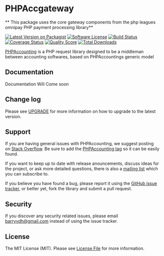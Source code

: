 # PHPAccgateway

** This package uses the core gateway components from the php leagues omnipay PHP payment processing library**

[![Latest Version on Packagist][ico-version]][link-packagist]
[![Software License][ico-license]](LICENSE.md)
[![Build Status][ico-travis]][link-travis]
[![Coverage Status][ico-scrutinizer]][link-scrutinizer]
[![Quality Score][ico-code-quality]][link-code-quality]
[![Total Downloads][ico-downloads]][link-downloads]

[PHPAccounting](https://github.com/pestregister/PHPAccounting) is a PHP request library designed to be a middleman between accounting softwares, based on PHPAccountings generic model
## Documentation

Documentation Will Come soon

## Change log

Please see [UPGRADE](UPGRADE.md) for more information on how to upgrade to the latest version.

## Support

If you are having general issues with PHPAccounting, we suggest posting on
[Stack Overflow](http://stackoverflow.com/). Be sure to add the
[PHPAccounting tag](http://stackoverflow.com/questions/tagged/PHPAccounting) so it can be easily found.

If you want to keep up to date with release anouncements, discuss ideas for the project,
or ask more detailed questions, there is also a [mailing list](https://groups.google.com/forum/#!forum/PHPAccounting) which
you can subscribe to.

If you believe you have found a bug, please report it using the [GitHub issue tracker](https://github.com/thephpleague/PHPAccounting-common/issues),
or better yet, fork the library and submit a pull request.


## Security

If you discover any security related issues, please email barryvdh@gmail.com instead of using the issue tracker.


## License

The MIT License (MIT). Please see [License File](LICENSE.md) for more information.

[ico-version]: https://img.shields.io/packagist/v/PHPAccounting/common.svg?style=flat-square
[ico-license]: https://img.shields.io/badge/license-MIT-brightgreen.svg?style=flat-square
[ico-travis]: https://img.shields.io/travis/thephpleague/PHPAccounting-common/master.svg?style=flat-square
[ico-scrutinizer]: https://img.shields.io/scrutinizer/coverage/g/thephpleague/PHPAccounting-common.svg?style=flat-square
[ico-code-quality]: https://img.shields.io/scrutinizer/g/thephpleague/PHPAccounting-common.svg?style=flat-square
[ico-downloads]: https://img.shields.io/packagist/dt/PHPAccounting/common.svg?style=flat-square

[link-packagist]: https://packagist.org/packages/PHPAccounting/common
[link-travis]: https://travis-ci.org/thephpleague/PHPAccounting-common
[link-scrutinizer]: https://scrutinizer-ci.com/g/thephpleague/PHPAccounting-common/code-structure
[link-code-quality]: https://scrutinizer-ci.com/g/thephpleague/PHPAccounting-common
[link-downloads]: https://packagist.org/packages/PHPAccounting/common
[link-contributors]: ../../contributors
